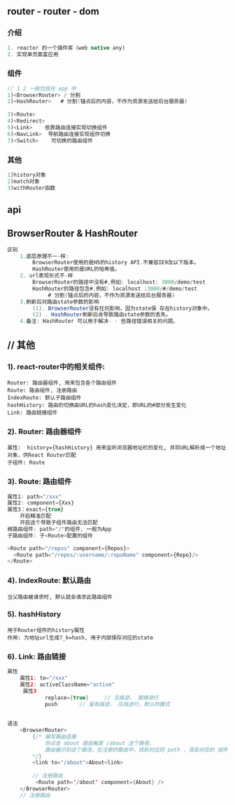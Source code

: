 ## router -  router - dom

### 介绍

```java
1. reactor 的一个插件库（web native any)
2. 实现单页面富应用    
```



### 组件

```java
// 1 2 一般包括在 app 中
1)<BrowserRouter> / 分割
2)<HashRouter>   # 分割(锚点后的内容，不作为资源发送给后台服务器)
    
3)<Route>
4)<Redirect>
5)<Link>    依靠路由连接实现切换组件
6)<NavLink>  导航路由连接实现组件切换
7)<Switch>    可切换的路由组件
```

### 其他

```java
1)history对象
2)match对象
3)withRouter函数
```

## api

## BrowserRouter & HashRouter

```java
区别
    1.底层原理不一-样:
        BrowserRouter使用的是H5的history API.不兼容IE9及以下版本。
        HashRouter使用的是URL的哈希值。
    2. url表现形式不-样
        BrowserRouter的路径中没有#,例如: localhost: 3000/demo/test
        HashRouter的路径包含#,例如: localhost :3000/#/demo/test
             # 分割(锚点后的内容，不作为资源发送给后台服务器)
    3.刷新后对路由state参数的影响
        (1). BrowserRouter没有任何影响，因为state保 存在history对象中。
        (2) . HashRouter刷新后会导致路由state参数的丢失。
    4.备注: HashRouter 可以用于解决- - 些路径错误相关的问题。

```



## //  其他

### 1). react-router中的相关组件: 

	Router: 路由器组件, 用来包含各个路由组件
	Route: 路由组件, 注册路由 
	IndexRoute: 默认子路由组件
	hashHistory: 路由的切换由URL的hash变化决定，即URL的#部分发生变化
	Link: 路由链接组件

### 2). Router: 路由器组件

    属性:  history={hashHistory} 用来监听浏览器地址栏的变化, 并将URL解析成一个地址对象，供React Router匹配
    子组件: Route

### 3). Route: 路由组件

```js
属性1: path="/xxx"  
属性2: component={Xxx}
属性3：exact={true}  
	开启精准匹配
	开启这个导致子组件路由无法匹配
根路由组件: path="/"的组件, 一般为App
子路由组件: 子<Route>配置的组件

<Route path="/repos" component={Repos}>
  <Route path="/repos/:username/:repoName" component={Repo}/>
</Route>
```

### 4). IndexRoute: 默认路由

    当父路由被请求时, 默认就会请求此路由组件

### 5). hashHistory

    用于Router组件的history属性
    作用: 为地址url生成?_k=hash, 用于内部保存对应的state

### 6). Link: 路由链接

```java
属性
    属性1: to="/xxx"
	属性2: activeClassName="active"
     属性3 
        	replace={true}	   // 无痕迹， 替换进行
        	push       // 留有痕迹， 压栈进行，默认的模式
           
        
语法
    <BrowserRouter>
		{/* 编写路由连接
        	你点击 about 就会触发 /about 这个路径，
        	路由器识别这个路径，在注册的路由中，找到对应的 path ，渲染对应的 组件
        */}
    	<link to="/about">About<link>
            
		// 注册路由            
		 <Route path='/about' component={About} />            
    </BrowserRouter>
	// 注册路由            
                 
```

